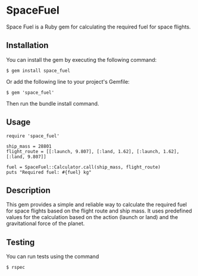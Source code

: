 # SpaceFuel

Space Fuel is a Ruby gem for calculating the required fuel for space flights.

## Installation

You can install the gem by executing the following command:

    $ gem install space_fuel

Or add the following line to your project's Gemfile:

    $ gem 'space_fuel'

Then run the bundle install command.

## Usage

```
require 'space_fuel'

ship_mass = 28801
flight_route = [[:launch, 9.807], [:land, 1.62], [:launch, 1.62], [:land, 9.807]]

fuel = SpaceFuel::Calculator.call(ship_mass, flight_route)
puts "Required fuel: #{fuel} kg"
```

## Description

This gem provides a simple and reliable way to calculate the required fuel for space flights based on the flight route and ship mass. It uses predefined values for the calculation based on the action (launch or land) and the gravitational force of the planet.

## Testing
You can run tests using the command

    $ rspec

